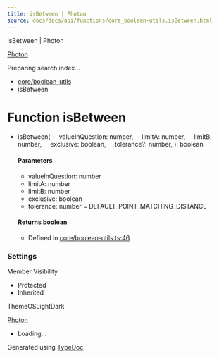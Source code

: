 ```yaml
---
title: isBetween | Photon
source: docs/docs/api/functions/core_boolean-utils.isBetween.html
---
```


isBetween | Photon

[Photon](../index.md)




Preparing search index...

* [core/boolean-utils](../modules/core_boolean-utils.md)
* isBetween

# Function isBetween

* isBetween(
      valueInQuestion: number,
      limitA: number,
      limitB: number,
      exclusive: boolean,
      tolerance?: number,
  ): boolean

  #### Parameters

  + valueInQuestion: number
  + limitA: number
  + limitB: number
  + exclusive: boolean
  + tolerance: number = DEFAULT\_POINT\_MATCHING\_DISTANCE

  #### Returns boolean

  + Defined in [core/boolean-utils.ts:46](https://github.com/mwhite454/photon/blob/main/packages/photon/src/core/boolean-utils.ts#L46)

### Settings

Member Visibility

* Protected
* Inherited

ThemeOSLightDark

[Photon](../index.md)

* Loading...

Generated using [TypeDoc](https://typedoc.org/)
